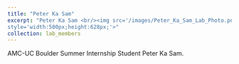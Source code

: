 ```yaml
---
title: "Peter Ka Sam"
excerpt: "Peter Ka Sam <br/><img src='/images/Peter_Ka_Sam_Lab_Photo.png'
style='width:500px;height:628px;'>"
collection: lab_members
---
```


AMC-UC Boulder Summer Internship Student Peter Ka Sam.
